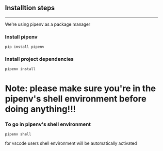 ## Installtion steps

---

We're using pipenv as a package manager

### Install pipenv

```
pip install pipenv
```

### Install project dependencies

```
pipenv install
```

# Note: please make sure you're in the pipenv's shell environment before doing anything!!!

### To go in pipenv's shell environment

```
pipenv shell
```

for vscode users shell environment will be automatically activated
